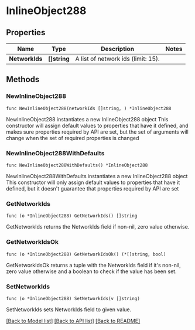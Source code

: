 # InlineObject288

## Properties

Name | Type | Description | Notes
------------ | ------------- | ------------- | -------------
**NetworkIds** | **[]string** | A list of network ids (limit: 15). | 

## Methods

### NewInlineObject288

`func NewInlineObject288(networkIds []string, ) *InlineObject288`

NewInlineObject288 instantiates a new InlineObject288 object
This constructor will assign default values to properties that have it defined,
and makes sure properties required by API are set, but the set of arguments
will change when the set of required properties is changed

### NewInlineObject288WithDefaults

`func NewInlineObject288WithDefaults() *InlineObject288`

NewInlineObject288WithDefaults instantiates a new InlineObject288 object
This constructor will only assign default values to properties that have it defined,
but it doesn't guarantee that properties required by API are set

### GetNetworkIds

`func (o *InlineObject288) GetNetworkIds() []string`

GetNetworkIds returns the NetworkIds field if non-nil, zero value otherwise.

### GetNetworkIdsOk

`func (o *InlineObject288) GetNetworkIdsOk() (*[]string, bool)`

GetNetworkIdsOk returns a tuple with the NetworkIds field if it's non-nil, zero value otherwise
and a boolean to check if the value has been set.

### SetNetworkIds

`func (o *InlineObject288) SetNetworkIds(v []string)`

SetNetworkIds sets NetworkIds field to given value.



[[Back to Model list]](../README.md#documentation-for-models) [[Back to API list]](../README.md#documentation-for-api-endpoints) [[Back to README]](../README.md)


